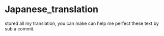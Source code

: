# Japanese_translation
stored all my translation, you can make can help me perfect these text by sub a commit.
